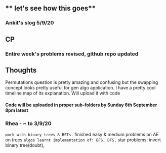 ## ** let's see how this goes**


### Ankit's slog 5/9/20

## CP
<!-- `Heaps`: Min Heap Construction
<br/>
`Recursion`: Permutations, powerset
<br/>
`Sort`: Heap Sort
<br/>
`Search`: Search in sorted Matrix
<br/>
`String` : Longest palindromic substring
<br/>
`Tries` : Suffix Trie Construction
<br/>
`Hash Tables`: Suffix Trie Construction
<br/>
`YouTube`: started watching HackerRank's DS playlist. Looks pretty neat
-->
### Entire week's problems revised, github repo updated

## Thoughts
Permutations question is pretty amazing and confusing but the swapping concept looks pretty useful for gen algo application. I have a pretty cool timeline map of its explanation. Will upload it with code

#### Code will be uploaded in proper sub-folders by Sunday 6th September 8pm latest


### Rhea - ~ to 3/9/20
` work with binary trees & BSTs.
` finished easy & medium problems on AE on trees
` algos learnt implementation of: BFS, DFS,
` star problems: invert binary tree(doubt), 
